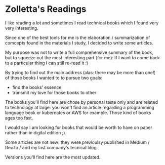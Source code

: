 # Zolletta's Readings


I like reading a lot and sometimes I read technical books which I found very very interesting. 

Since one of the best tools for me is the elaboration / summarization of comcepts found in the materials I study, I decided to write some articles.

My purpose was not to write a full comprehensive summary of the book, but to squeeze out the most interesting part (for me): If I want to come back to a particular thing I can still re-read it :)

By trying to find out the main address (alas: there may be more than one!) of those books I wanted to to pursue two goals:

- find the books' essence
- transmit my love for those books to other 

The books you'll find here are chose by personal taste only and are related to technology at large: you won't find an article regarding a programming language book or kubernates or AWS for example. Those kind of books ages too fast.

I would say I am looking for books that would be worth to have on paper rather than in digital edition ;)


Some articles are not new: they were previoulsy published in Medium / Dev.to / and my last company's tecnical blog.

Versions you'll find here are the most updated.


